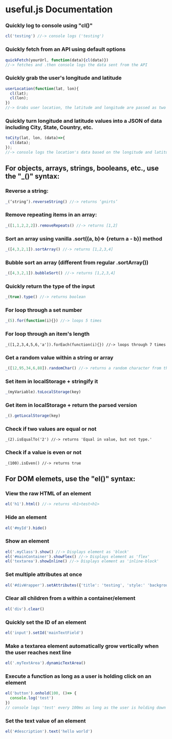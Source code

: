 # **useful.js Documentation**

### Quickly log to console using "cl()"
```JavaScript
cl('testing') //-> console logs ('testing')
```

### Quickly fetch from an API using default options
```JavaScript
quickFetch(yourUrl, function(data){cl(data)})
//-> fetches and .then console logs the data sent from the API
```

### Quickly grab the user's longitude and latitude
```JavaScript
userLocation(function(lat, lon){
  cl(lat);
  cl(lon);
})
//-> Grabs user location, the latitude and longitude are passed as two parameters into your function
```

### Quickly turn longitude and latitude values into a JSON of data including City, State, Country, etc.
```JavaScript
toCity(lat, lon, (data)=>{
  cl(data);
});
//-> console logs the location's data based on the longitude and latitude provided
```

## **For objects, arrays, strings, booleans, etc., use the "_()" syntax:**

### Reverse a string:
```JavaScript
_(‘string’).reverseString() //-> returns ‘gnirts’
```

### Remove repeating items in an array:
``` JavaScript
_([1,1,2,2,2]).removeRepeats() //-> returns [1,2]
```

### Sort an array using vanilla .sort((a, b)=> {return a - b}) method
```JavaScript
_([4,3,2,1]).sortArray() //-> returns [1,2,3,4]
```

### Bubble sort an array (different from regular .sortArray())
```JavaScript
_([4,3,2,1]).bubbleSort() //-> returns [1,2,3,4]
```

### Quickly return the type of the input
```JavaScript
_(true).type() //-> returns boolean
```

### For loop through a set number
```JavaScript
_(5).for(function(i){}) //-> loops 5 times
```

### For loop through an item's length
```
_([1,2,3,4,5,6,'a']).forEach(function(i){}) //-> loops through 7 times
```

### Get a random value within a string or array
```JavaScript
_([12,95,34,6,88]).randomChar() //-> returns a random character from the array/string
```

### Set item in localStorage + stringify it
```JavaScript
_(myVariable).toLocalStorage(key)
```

### Get item in localStorage + return the parsed version
```JavaScript
_().getLocalStorage(key)
```

### Check if two values are equal or not
```
_(2).isEqualTo('2') //-> returns 'Equal in value, but not type.'
```

### Check if a value is even or not
```
_(100).isEven() //-> returns true
```

## **For DOM elemets, use the "el()" syntax:**

### View the raw HTML of an element
```JavaScript
el('h1').html() //-> returns <h1>test<h1>
```

### Hide an element
```JavaScript
el('#myId').hide()
```

### Show an element
```JavaScript
el('.myClass').show() //-> Displays element as 'block'
el('#mainContainer').showFlex() //-> Displays element as 'flex'
el('textarea').showInline() //-> Displays element as 'inline-block'
```

### Set multiple attributes at once
```JavaScript
el('#divWrapper').setAttributes({'title': 'testing', 'style:' 'background: red', 'data-test': '5'})
```

### Clear all children from a within a container/element
```JavaScript
el('div').clear()
```

### Quickly set the ID of an element
```JavaScript
el('input').setId('mainTextField')
```

### Make a textarea element automatically grow vertically when the user reaches next line
```JavaScript
el('.myTextArea').dynamicTextArea()
```

### Execute a function as long as a user is holding click on an element
``` JavaScript
el('button').onhold(100, ()=> {
  console.log('test')
})
// console logs 'test' every 100ms as long as the user is holding down on the button
```

### Set the text value of an element
```JavaScript
el('#description').text('hello world')
```